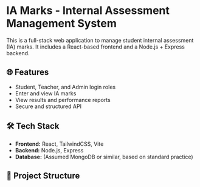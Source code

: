 # IA Marks - Internal Assessment Management System

This is a full-stack web application to manage student internal assessment (IA) marks. It includes a React-based frontend and a Node.js + Express backend.

## 🌐 Features

- Student, Teacher, and Admin login roles
- Enter and view IA marks
- View results and performance reports
- Secure and structured API

## 🛠 Tech Stack

- **Frontend:** React, TailwindCSS, Vite
- **Backend:** Node.js, Express
- **Database:** (Assumed MongoDB or similar, based on standard practice)

## 📁 Project Structure

